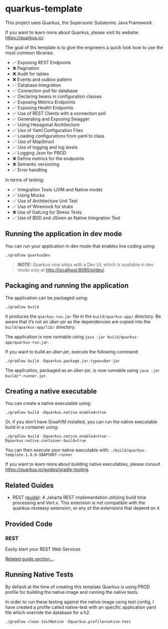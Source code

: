 # quarkus-template

This project uses Quarkus, the Supersonic Subatomic Java Framework.

If you want to learn more about Quarkus, please visit its website: <https://quarkus.io/>.

The goal of ths template is to give the engineers a quick look how to use the most common
libraries.

- ✅ Exposing REST Endpoints
- ❌ Pagination
- ❌ Audit for tables
- ❌ Events and outbox pattern
- ✅ Database Integration
- ✅ Connection poll for database
- ✅ Declaring beans in configuration classes
- ✅ Exposing Metrics Endpoints
- ✅ Exposing Health Endpoints
- ✅ Use of REST Clients with a connection poll
- ✅ Generating and Exposing Swagger
- ✅ Using Hexagonal Architecture
- ✅ Use of Yaml Configuration Files
- ✅ Loading configurations from yaml to class
- ✅ Use of MapStruct
- ✅ Use of logging and log levels
- ✅ Logging Json for PROD
- ❌ Define metrics for the endpoints
- ❌ Semantic versioning
- ✅ Error handling

In terms of testing:

- ✅ Integration Tests (JVM and Native mode)
- ✅ Using Mocks
- ✅ Use of Architecture Unit Test
- ✅ Use of Wiremock for stubs
- ❌ Use of GatLing for Stress Tests
- ✅ Use of BDD and JGiven as Native Integration Test

## Running the application in dev mode

You can run your application in dev mode that enables live coding using:

```shell script
./gradlew quarkusDev
```

> **_NOTE:_**  Quarkus now ships with a Dev UI, which is available in dev mode only at <http://localhost:8080/q/dev/>.

## Packaging and running the application

The application can be packaged using:

```shell script
./gradlew build
```

It produces the `quarkus-run.jar` file in the `build/quarkus-app/` directory.
Be aware that it’s not an _über-jar_ as the dependencies are copied into the `build/quarkus-app/lib/` directory.

The application is now runnable using `java -jar build/quarkus-app/quarkus-run.jar`.

If you want to build an _über-jar_, execute the following command:

```shell script
./gradlew build -Dquarkus.package.jar.type=uber-jar
```

The application, packaged as an _über-jar_, is now runnable using `java -jar build/*-runner.jar`.

## Creating a native executable

You can create a native executable using:

```shell script
./gradlew build -Dquarkus.native.enabled=true
```

Or, if you don't have GraalVM installed, you can run the native executable build in a container using:

```shell script
./gradlew build -Dquarkus.native.enabled=true -Dquarkus.native.container-build=true
```

You can then execute your native executable with: `./build/quarkus-template-1.0.0-SNAPSHOT-runner`

If you want to learn more about building native executables, please consult <https://quarkus.io/guides/gradle-tooling>.

## Related Guides

- REST ([guide](https://quarkus.io/guides/rest)): A Jakarta REST implementation utilizing build time processing and Vert.x. This extension is not compatible with the quarkus-resteasy extension, or any of the extensions that depend on it.

## Provided Code

### REST

Easily start your REST Web Services

[Related guide section...](https://quarkus.io/guides/getting-started-reactive#reactive-jax-rs-resources)

## Running Native Tests

By default at the time of creating this template Quarkus is using PROD profile for building the native image and running the native tests.

In order to run these testing against the native image using test config, I have created a profile called native-test with an specific application yaml file which
override the database for a h2.

```shell
./gradlew clean testNative -Dquarkus.profile=native-test
```

